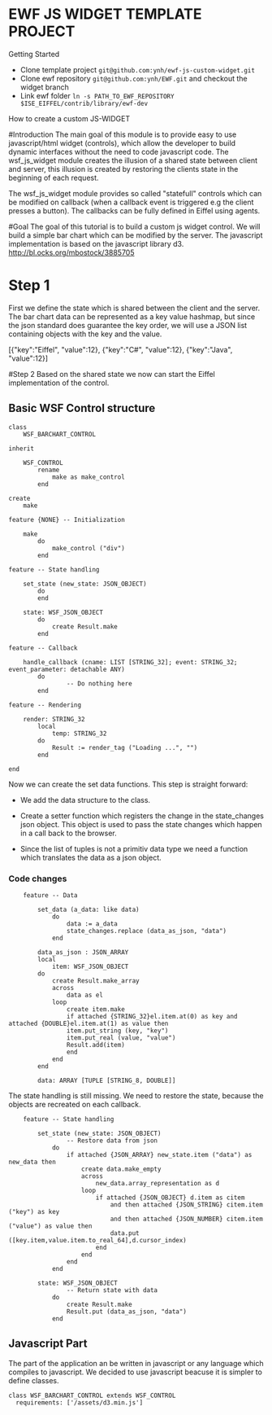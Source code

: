 EWF JS WIDGET TEMPLATE PROJECT
=================


Getting Started
- Clone template project `git@github.com:ynh/ewf-js-custom-widget.git`
- Clone ewf repository `git@github.com:ynh/EWF.git` and checkout the widget branch
- Link ewf folder `ln -s PATH_TO_EWF_REPOSITORY $ISE_EIFFEL/contrib/library/ewf-dev`


How to create a custom JS-WIDGET

#Introduction
The main goal of this module is to provide easy to use javascript/html widget (controls), which allow the developer to build dynamic interfaces without the need to code javascript code. The wsf_js_widget module creates the illusion of a shared state between client and server, this illusion is created by restoring the clients state in the beginning of each request.

The wsf_js_widget module provides so called "statefull" controls which can be modified on callback (when a callback event is triggered e.g the client presses a button). The callbacks can be fully defined in Eiffel using agents.

#Goal
The goal of this tutorial is to build a custom js widget control. We will build a simple bar chart which can be modified by the server. The javascript implementation is based on the javascript library d3. http://bl.ocks.org/mbostock/3885705

# Step 1
First we define the state which is shared between the client and the server. The bar chart data can be represented as a key value hashmap, but since the json standard does guarantee the key order, we will use a JSON list  containing objects with the key and the value.

[{"key":"Eiffel", "value":12}, {"key":"C#", "value":12}, {"key":"Java", "value":12}]


#Step 2
Based on the shared state we now can start the Eiffel implementation of the control.

## Basic WSF Control structure

	class
		WSF_BARCHART_CONTROL

	inherit

		WSF_CONTROL
			rename
				make as make_control
			end

	create
		make

	feature {NONE} -- Initialization

		make
			do
				make_control ("div")
			end

	feature -- State handling

		set_state (new_state: JSON_OBJECT)
			do		
			end

		state: WSF_JSON_OBJECT
			do
				create Result.make
			end

	feature -- Callback

		handle_callback (cname: LIST [STRING_32]; event: STRING_32; event_parameter: detachable ANY)
			do
					-- Do nothing here
			end

	feature -- Rendering

		render: STRING_32
			local
				temp: STRING_32
			do
				Result := render_tag ("Loading ...", "")
			end

	end

Now we can create the set data functions. This step is straight forward:
* We add the data structure to the class.

* Create a setter function which registers the change in the state_changes json object. This object is used to pass the state changes which happen in a call back to the browser. 

* Since the list of tuples is not a primitiv data type we need a function which translates the data as a json object. 

### Code changes

		feature -- Data

			set_data (a_data: like data)
				do
					data := a_data
					state_changes.replace (data_as_json, "data")
				end
	
			data_as_json : JSON_ARRAY
			local
				item: WSF_JSON_OBJECT
			do
				create Result.make_array
				across
					data as el
				loop
					create item.make
					if attached {STRING_32}el.item.at(0) as key and attached {DOUBLE}el.item.at(1) as value then
					item.put_string (key, "key")
					item.put_real (value, "value")
					Result.add(item)
					end
				end
			end
	
			data: ARRAY [TUPLE [STRING_8, DOUBLE]]

The state handling is still missing. We need to restore the state, because the objects are recreated on each callback. 




		feature -- State handling

			set_state (new_state: JSON_OBJECT)
					-- Restore data from json
				do
					if attached {JSON_ARRAY} new_state.item ("data") as new_data then
						create data.make_empty
						across
							new_data.array_representation as d
						loop
							if attached {JSON_OBJECT} d.item as citem
								and then attached {JSON_STRING} citem.item ("key") as key
								and then attached {JSON_NUMBER} citem.item ("value") as value then
								data.put ([key.item,value.item.to_real_64],d.cursor_index)
							end
						end
					end
				end

			state: WSF_JSON_OBJECT
					-- Return state with data
				do
					create Result.make
					Result.put (data_as_json, "data")
				end

## Javascript Part
The part of the application an be written in javascript or any language which compiles to javascript. We decided to use javascript beacuse it is simpler to define classes. 


	class WSF_BARCHART_CONTROL extends WSF_CONTROL
	  requirements: ['/assets/d3.min.js']